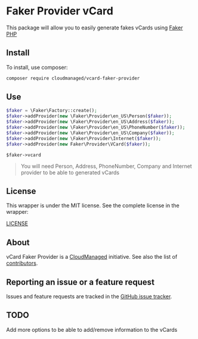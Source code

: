 # Faker Provider vCard

This package will allow you to easily generate fakes vCards using [Faker PHP](https://github.com/fzaninotto/Faker)

## Install

To install, use composer:

```bash
composer require cloudmanaged/vcard-faker-provider
```

## Use

```php
$faker = \Faker\Factory::create();
$faker->addProvider(new \Faker\Provider\en_US\Person($faker));
$faker->addProvider(new \Faker\Provider\en_US\Address($faker));
$faker->addProvider(new \Faker\Provider\en_US\PhoneNumber($faker));
$faker->addProvider(new \Faker\Provider\en_US\Company($faker));
$faker->addProvider(new \Faker\Provider\Internet($faker));
$faker->addProvider(new Faker\Provider\VCard($faker));
```

```
$faker->vcard
```

> You will need Person, Address, PhoneNumber, Company and Internet provider to be able to generated vCards

## License

This wrapper is under the MIT license. See the complete license in the wrapper:

[LICENSE](https://github.com/CloudManaged/vcard-faker-provider/LICENSE)

## About

vCard Faker Provider is a [CloudManaged](https://github.com/CloudManaged) initiative.
See also the list of [contributors](https://github.com/CloudManaged/vcard-faker-provider/graphs/contributors).

## Reporting an issue or a feature request

Issues and feature requests are tracked in the [GitHub issue tracker](https://github.com/CloudManaged/vcard-faker-provider/issues).

## TODO

Add more options to be able to add/remove information to the vCards 
